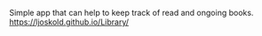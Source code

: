 Simple app that can help to keep track of read and ongoing books.
https://ljoskold.github.io/Library/
